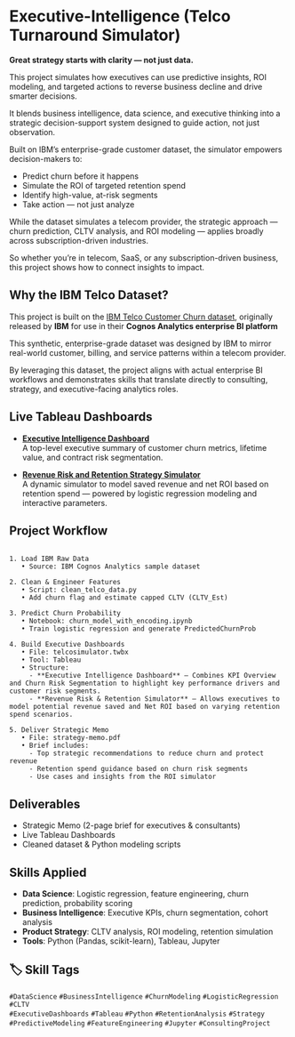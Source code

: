 # Executive-Intelligence (Telco Turnaround Simulator)


**Great strategy starts with clarity — not just data.**  

This project simulates how executives can use predictive insights, ROI modeling, and targeted actions to reverse business decline and drive smarter decisions.

It blends business intelligence, data science, and executive thinking into a strategic decision-support system designed to guide action, not just observation.

Built on IBM’s enterprise-grade customer dataset, the simulator empowers decision-makers to:
- Predict churn before it happens
- Simulate the ROI of targeted retention spend
- Identify high-value, at-risk segments
- Take action — not just analyze

While the dataset simulates a telecom provider, the strategic approach — churn prediction, CLTV analysis, and ROI modeling — applies broadly across subscription-driven industries.

So whether you’re in telecom, SaaS, or any subscription-driven business, this project shows how to connect insights to impact.

## Why the IBM Telco Dataset?

This project is built on the [IBM Telco Customer Churn dataset](https://www.ibm.com/docs/en/cognos-analytics/11.1.0?topic=samples-telco-customer-churn), originally released by **IBM** for use in their **Cognos Analytics enterprise BI platform**

This synthetic, enterprise-grade dataset was designed by IBM to mirror real-world customer, billing, and service patterns within a telecom provider.

By leveraging this dataset, the project aligns with actual enterprise BI workflows and demonstrates skills that translate directly to consulting, strategy, and executive-facing analytics roles.


## Live Tableau Dashboards

- [**Executive Intelligence Dashboard**](https://public.tableau.com/views/telcosimulatore/ExecutiveDashboard?:language=en-US&:sid=&:redirect=auth&:display_count=n&:origin=viz_share_link)  
  A top-level executive summary of customer churn metrics, lifetime value, and contract risk segmentation.

- [**Revenue Risk and Retention Strategy Simulator**](https://public.tableau.com/views/telcosimulatore2/SimulatorDashboard?:language=en-US&:sid=&:redirect=auth&:display_count=n&:origin=viz_share_link)  
  A dynamic simulator to model saved revenue and net ROI based on retention spend — powered by logistic regression modeling and interactive parameters.


## Project Workflow 

```plaintext

1. Load IBM Raw Data
   • Source: IBM Cognos Analytics sample dataset

2. Clean & Engineer Features
   • Script: clean_telco_data.py
   • Add churn flag and estimate capped CLTV (CLTV_Est)

3. Predict Churn Probability
   • Notebook: churn_model_with_encoding.ipynb
   • Train logistic regression and generate PredictedChurnProb

4. Build Executive Dashboards
   • File: telcosimulator.twbx
   • Tool: Tableau
   • Structure:
     - **Executive Intelligence Dashboard** — Combines KPI Overview and Churn Risk Segmentation to highlight key performance drivers and customer risk segments.
     - **Revenue Risk & Retention Simulator** — Allows executives to model potential revenue saved and Net ROI based on varying retention spend scenarios.

5. Deliver Strategic Memo
   • File: strategy-memo.pdf 
   • Brief includes:
     - Top strategic recommendations to reduce churn and protect revenue
     - Retention spend guidance based on churn risk segments
     - Use cases and insights from the ROI simulator
```

## Deliverables
- Strategic Memo (2-page brief for executives & consultants)
- Live Tableau Dashboards
- Cleaned dataset & Python modeling scripts


## Skills Applied

- **Data Science**: Logistic regression, feature engineering, churn prediction, probability scoring  
- **Business Intelligence**: Executive KPIs, churn segmentation, cohort analysis  
- **Product Strategy**: CLTV analysis, ROI modeling, retention simulation  
- **Tools**: Python (Pandas, scikit-learn), Tableau, Jupyter


## 🏷️ Skill Tags

`#DataScience` `#BusinessIntelligence` `#ChurnModeling` `#LogisticRegression` `#CLTV`  
`#ExecutiveDashboards` `#Tableau` `#Python` `#RetentionAnalysis` `#Strategy`  
`#PredictiveModeling` `#FeatureEngineering` `#Jupyter` `#ConsultingProject`
